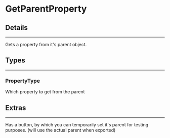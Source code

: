 # GetParentProperty

## Details

---

Gets a property from it's parent object.

## Types

---

### PropertyType

Which property to get from the parent

## Extras

---

Has a button, by which you can temporarily set it's parent for testing purposes. (will use the actual parent when exported)